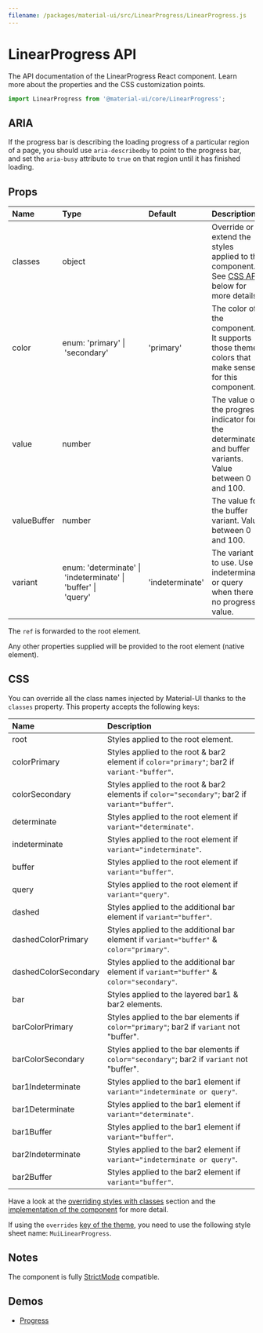 ```yaml
---
filename: /packages/material-ui/src/LinearProgress/LinearProgress.js
---
```


<!--- This documentation is automatically generated, do not try to edit it. -->

# LinearProgress API

<p class="description">The API documentation of the LinearProgress React component. Learn more about the properties and the CSS customization points.</p>

```js
import LinearProgress from '@material-ui/core/LinearProgress';
```

## ARIA

If the progress bar is describing the loading progress of a particular region of a page,
you should use `aria-describedby` to point to the progress bar, and set the `aria-busy`
attribute to `true` on that region until it has finished loading.

## Props

| Name | Type | Default | Description |
|:-----|:-----|:--------|:------------|
| <span class="prop-name">classes</span> | <span class="prop-type">object</span> |  | Override or extend the styles applied to the component. See [CSS API](#css) below for more details. |
| <span class="prop-name">color</span> | <span class="prop-type">enum:&nbsp;'primary'&nbsp;&#124;<br>&nbsp;'secondary'<br></span> | <span class="prop-default">'primary'</span> | The color of the component. It supports those theme colors that make sense for this component. |
| <span class="prop-name">value</span> | <span class="prop-type">number</span> |  | The value of the progress indicator for the determinate and buffer variants. Value between 0 and 100. |
| <span class="prop-name">valueBuffer</span> | <span class="prop-type">number</span> |  | The value for the buffer variant. Value between 0 and 100. |
| <span class="prop-name">variant</span> | <span class="prop-type">enum:&nbsp;'determinate'&nbsp;&#124;<br>&nbsp;'indeterminate'&nbsp;&#124;<br>&nbsp;'buffer'&nbsp;&#124;<br>&nbsp;'query'<br></span> | <span class="prop-default">'indeterminate'</span> | The variant to use. Use indeterminate or query when there is no progress value. |

The `ref` is forwarded to the root element.

Any other properties supplied will be provided to the root element (native element).

## CSS

You can override all the class names injected by Material-UI thanks to the `classes` property.
This property accepts the following keys:


| Name | Description |
|:-----|:------------|
| <span class="prop-name">root</span> | Styles applied to the root element.
| <span class="prop-name">colorPrimary</span> | Styles applied to the root & bar2 element if `color="primary"`; bar2 if `variant-"buffer"`.
| <span class="prop-name">colorSecondary</span> | Styles applied to the root & bar2 elements if `color="secondary"`; bar2 if `variant="buffer"`.
| <span class="prop-name">determinate</span> | Styles applied to the root element if `variant="determinate"`.
| <span class="prop-name">indeterminate</span> | Styles applied to the root element if `variant="indeterminate"`.
| <span class="prop-name">buffer</span> | Styles applied to the root element if `variant="buffer"`.
| <span class="prop-name">query</span> | Styles applied to the root element if `variant="query"`.
| <span class="prop-name">dashed</span> | Styles applied to the additional bar element if `variant="buffer"`.
| <span class="prop-name">dashedColorPrimary</span> | Styles applied to the additional bar element if `variant="buffer"` & `color="primary"`.
| <span class="prop-name">dashedColorSecondary</span> | Styles applied to the additional bar element if `variant="buffer"` & `color="secondary"`.
| <span class="prop-name">bar</span> | Styles applied to the layered bar1 & bar2 elements.
| <span class="prop-name">barColorPrimary</span> | Styles applied to the bar elements if `color="primary"`; bar2 if `variant` not "buffer".
| <span class="prop-name">barColorSecondary</span> | Styles applied to the bar elements if `color="secondary"`; bar2 if `variant` not "buffer".
| <span class="prop-name">bar1Indeterminate</span> | Styles applied to the bar1 element if `variant="indeterminate or query"`.
| <span class="prop-name">bar1Determinate</span> | Styles applied to the bar1 element if `variant="determinate"`.
| <span class="prop-name">bar1Buffer</span> | Styles applied to the bar1 element if `variant="buffer"`.
| <span class="prop-name">bar2Indeterminate</span> | Styles applied to the bar2 element if `variant="indeterminate or query"`.
| <span class="prop-name">bar2Buffer</span> | Styles applied to the bar2 element if `variant="buffer"`.

Have a look at the [overriding styles with classes](/customization/components/#overriding-styles-with-classes) section
and the [implementation of the component](https://github.com/mui-org/material-ui/blob/next/packages/material-ui/src/LinearProgress/LinearProgress.js)
for more detail.

If using the `overrides` [key of the theme](/customization/themes/#css),
you need to use the following style sheet name: `MuiLinearProgress`.

## Notes

The component is fully [StrictMode](https://reactjs.org/docs/strict-mode.html) compatible.

## Demos

- [Progress](/components/progress/)

